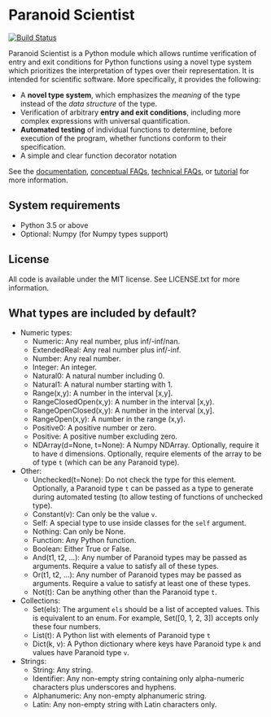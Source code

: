 Paranoid Scientist
==================

[![Build Status](https://travis-ci.com/mwshinn/paranoidscientist.svg?branch=master)](https://travis-ci.com/mwshinn/paranoidscientist)

Paranoid Scientist is a Python module which allows runtime
verification of entry and exit conditions for Python functions using a
novel type system which prioritizes the interpretation of types over
their representation.  It is intended for scientific software.  More
specifically, it provides the following:

- A **novel type system**, which emphasizes the *meaning* of the type
  instead of the *data structure* of the type.
- Verification of arbitrary **entry and exit conditions**, including more
  complex expressions with universal quantification.
- **Automated testing** of individual functions to determine, before
  execution of the program, whether functions conform to their
  specification.
- A simple and clear function decorator notation

See the
[documentation](http://paranoid-scientist.readthedocs.io/en/latest/),
[conceptual FAQs](http://paranoid-scientist.readthedocs.io/en/latest/conceptfaq.html),
[technical FAQs](http://paranoid-scientist.readthedocs.io/en/latest/techfaq.html),
or
[tutorial](http://paranoid-scientist.readthedocs.io/en/latest/tutorial.html)
for more information.


## System requirements

- Python 3.5 or above
- Optional: Numpy (for Numpy types support)


## License

All code is available under the MIT license.  See LICENSE.txt for more
information.


## What types are included by default?

- Numeric types:
    - Numeric: Any real number, plus inf/-inf/nan.
    - ExtendedReal: Any real number plus inf/-inf.
    - Number: Any real number.
    - Integer: An integer.
    - Natural0: A natural number including 0.
    - Natural1: A natural number starting with 1.
    - Range(x,y): A number in the interval [x,y].
    - RangeClosedOpen(x,y): A number in the interval [x,y).
    - RangeOpenClosed(x,y): A number in the interval (x,y].
    - RangeOpen(x,y): A number in the range (x,y).
    - Positive0: A positive number or zero.
    - Positive: A positive number excluding zero.
    - NDArray(d=None, t=None): A Numpy NDArray.  Optionally, require
      it to have `d` dimensions.  Optionally, require elements of the
      array to be of type `t` (which can be any Paranoid type).
- Other:
    - Unchecked(t=None): Do not check the type for this element.
      Optionally, a Paranoid type `t` can be passed as a type to
      generate during automated testing (to allow testing of functions
      of unchecked type).
    - Constant(v): Can only be the value `v`.
    - Self: A special type to use inside classes for the `self` argument.
    - Nothing: Can only be None.
    - Function: Any Python function.
    - Boolean: Either True or False.
    - And(t1, t2, ...): Any number of Paranoid types may be passed as
      arguments.  Require a value to satisfy all of these types.
    - Or(t1, t2, ...): Any number of Paranoid types may be passed as
      arguments.  Require a value to satisfy at least one of these
      types.
    - Not(t): Can be anything other than the Paranoid type `t`.
- Collections:
    - Set(els): The argument `els` should be a list of accepted
      values.  This is equivalent to an enum.  For example,
      Set([0, 1, 2, 3]) accepts only these four numbers.
    - List(t): A Python list with elements of Paranoid type `t`
    - Dict(k, v): A Python dictionary where keys have Paranoid type
      `k` and values have Paranoid type `v`.
- Strings:
    - String: Any string.
    - Identifier: Any non-empty string containing only alpha-numeric
      characters plus underscores and hyphens.
    - Alphanumeric: Any non-empty alphanumeric string.
    - Latin: Any non-empty string with Latin characters only.
